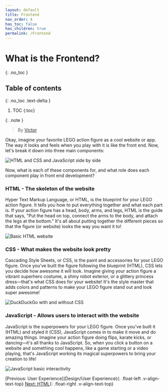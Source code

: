 ```yaml
---
layout: default
title: Frontend
nav_order: 4
has_toc: false
has_children: true
permalink: /Frontend
---
```


# What is the Frontend?
{: .no_toc }

## Table of contents
{: .no_toc .text-delta }

1. TOC
{:toc}



{: .note }
> By [Victor](https://linkedin.com/in/hsiaovictor)



Okay, imagine your favorite LEGO action figure as a cool website or app. The way it looks and feels when you play with it is like the front end. Now, let's break it down into three main components:

![HTML and CSS and JavaScript side by side](https://d2v4zi8pl64nxt.cloudfront.net/javascript-seo/5948abfc0e2df5.02876591.gif)

Now, what is each of these components for, and what role does each component play in front end development?

### HTML - The skeleton of the website

Hyper Text Markup Language, or HTML, is the blueprint for your LEGO action figure. It tells you how to put everything together and what each part is. If your action figure has a head, body, arms, and legs, HTML is the guide that says, "Put the head on top, connect the arms to the body, and attach the legs at the bottom." It's all about putting together the different pieces so that the figure (or website) looks the way you want it to!

![Basic HTML website](https://images.saymedia-content.com/.image/t_share/MTc0NjQ2NjgwMzU5MjE2OTEx/basic-web-design-with-html-css.png)

### CSS - What makes the website look pretty

Cascading Style Sheets, or CSS, is the paint and accessories for your LEGO figure. Once you've built the figure following the blueprint (HTML), CSS lets you decide how awesome it will look. Imagine giving your action figure a vibrant superhero costume, a shiny robot exterior, or a glittery princess dress—that's what CSS does for your website! It's the style master that adds colors and patterns to make your LEGO figure stand out and look super awesome!

![DuckDuckGo with and without CSS](https://i2.wp.com/css-tricks.com/wp-content/uploads/2019/04/s_601945040BCA3610D759145A4442799C97B904D9A9F8326DD30FDF0CF48A96B7_1555165463692_duckduckgo-compare.jpg?ssl=1)

### JavaScript - Allows users to interact with the website

JavaScript is the superpowers for your LEGO figure. Once you've built it (HTML) and styled it (CSS), JavaScript comes in to make it move and do amazing things. Imagine your action figure doing flips, karate kicks, or dancing—it's all thanks to JavaScript. So, when you click a button on a website and something cool happens, like a game starting or a video playing, that's JavaScript working its magical superpowers to bring your creation to life!

![JavaScript basic interactivity](https://media.giphy.com/media/XaefzCVVqg4Uw/giphy.gif)

[Previous: User Experience](Design/User Experience){: .float-left .v-align-text-top}
[Next: HTML](Frontend/HTML){: .float-right .v-align-text-top}
